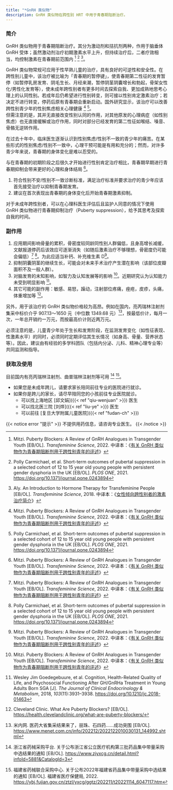 ```yaml
---
title: "*GnRH 类似物"
description: GnRH 类似物在跨性别 HRT 中用于青春期阻断治疗。
---
```


### 简介

GnRH 类似物用于青春期阻断治疗。其分为激动剂和拮抗剂两种，作用于脑垂体 GnRH 受体；虽然激动剂治疗初期激素水平上升，但持续治疗后，二者疗效相当，均控制激素在青春期前范围内 [^1] [^2] [^3]。

GnRH 类似物常规可应用于性早熟儿童的治疗，具有良好的可逆性和安全性。在跨性别儿童中，该治疗被比喻为「青春期的暂停键」，使青春期第二性征的发育暂停（如暂停乳房发育、阴毛生长、月经来潮，暂停阴茎阴囊增长和勃起，骨架女性化/男性化发育等），使未成年跨性别者有更多时间去探索自我、更加成熟地思考心理上的认同性别。若成年后仍希望进行性别转变，则可接以性别肯定激素治疗；若决定不进行转变，停药后原有青春期会重新启动。国外研究显示，该治疗可以改善跨性别青少年的性别焦虑相关心理健康 [^1] [^2]。\
但需注意的是，其并无直接改变性别认同的作用，对其他原发的心理病症（如性别焦虑）也无直接缓解或治疗作用，同时对部分已经发育的第二性征如喉结、嗓音、骨骼无逆转作用。

在过去十年中，临床医生逐渐认识到性别焦虑/性别不一致的青少年的痛苦。在某些形式的性别焦虑/性别不一致中，心理干预可能是有用和充分的；然而，对许多青少年来说，青春期的身体变化是难以忍受的。

与在青春期的初期阶段之后很久才开始进行性别肯定治疗相比，青春期早期进行青春期抑制会带来更好的心理和身体结局 [^1]。

1. 符合性别不安/性别不一致诊断标准，满足治疗标准并要求治疗的青少年应该首先接受治疗以抑制青春期发育。
1. 建议在首次表现出青春期的身体变化后开始青春期激素抑制。

对于未成年跨性别者，可以在心理科医生评估后且监护人同意的情况下使用 GnRH 类似物进行青春期抑制治疗（Puberty suppression），给予其思考及探索自我的时间。

### 副作用

1. 应用期间影响骨量的累积，骨密度较同龄同性别人群偏低，且身高增长减缓，文献报道停药后该效应可逐渐消失（如随后激素治疗不够理想，骨密度仍可能会偏低）[^1] [^2]。为此应适当补钙、补充维生素 D[^1]。
1. 抑制阴囊阴茎的继续生长，可能会对未来手术治疗产生潜在影响（该部位皮瓣面积不及一般人群）。
1. 对脑发育的未知影响，如智力及认知发展等的影响 [^1]。近期研究认为认知能力未受到明显影响 [^4]。
1. 其它可能的副作用：敏感、易怒，躁动，注射部位疼痛，痤疮，皮疹，头痛，体重增加等 [^5]。

另外，用于该治疗的 GnRH 类似物价格较为高昂。例如在国内，亮丙瑞林注射剂集采中标价介乎 907.13～1650 元（中位数 1349.68 元）[^7]，按最低价计，每月一次，一年总开销约一万元，而按最高价计则近两万元。

必须注意的是，儿童青少年处于生长和发育阶段，在监测发育变化（如性征表现、性激素水平）的同时，必须同时定期评估其生长情况（如身高、骨量、营养状态等）。因此，建议由有经验的多学科团队（包括内分泌、儿科、精神心理专业等）共同监测和指导。

### 获取及使用

目前国内有亮丙瑞林注射剂、曲普瑞林注射剂等可用 [^6] [^8]。

- 如果您是未成年跨儿，请要求家长陪同前往专业的医院进行就诊。
- 如果你是跨儿的家长，请尽早陪同您的小孩前往专业医院就诊。
  - 可以找上海地区 [邱文娟]({{< ref "qiu-wenjuan" >}}) 医生
  - 可以找北医三院 [刘烨]({{< ref "liu-ye" >}}) 医生
  - 可以前往 [复旦大学附属儿童医院]({{< ref "fudan-ch" >}})

{{< notice error "提示" >}}
不提供用药信息，请咨询专业医生。
{{< /notice >}}

[^1]: Mitzi. Puberty Blockers: A Review of GnRH Analogues in Transgender Youth [EB/OL]. *Transfeminine Science*, 2022. 中译本：《[有关 GnRH 类似物作为青春期阻断剂用于跨性别青年的评述](https://tfsci.mtf.wiki/articles/puberty-blockers/)》
[^2]: Polly Carmichael, et al. Short-term outcomes of pubertal
suppression in a selected cohort of 12 to
15 year old young people with persistent
gender dysphoria in the UK [EB/OL]. *PLOS ONE*, 2021. <https://doi.org/10.1371/journal.pone.0243894>
[^3]: Aly. An Introduction to Hormone Therapy for Transfeminine People [EB/OL]. *Transfeminine Science*, 2018. 中译本：《[女性倾向跨性别者的激素治疗简介](https://tfsci.mtf.wiki/articles/transfem-intro/#gnrh-agonists-and-antagonists)》
[^4]: Wesley Jim Goedegebuure, et al. Cognition, Health-Related Quality of Life, and Psychosocial Functioning After GH/GnRHa Treatment in Young Adults Born SGA [J]. *The Journal of Clinical Endocrinology & Metabolism*, 2018, *103*(11):3931–3938. <https://doi.org/10.1210/jc.2018-01463>
[^5]: Cleveland Clinic. What Are Puberty Blockers? [EB/OL]. <https://health.clevelandclinic.org/what-are-puberty-blockers/>
[^6]: 浙江省药械采购平台. 关于公布浙江省公立医疗机构第三批药品集中带量采购中选结果的通知 [EB/OL]. <https://www.zjyxcg.cn/detail.html?infoId=5881&CatalogId=3>
[^7]: 米内网. 医药大省集采结果来了，丽珠、石四药......成功突围 [EB/OL]. <https://www.menet.com.cn/info/202212/2022122010030131_144992.shtml>
[^8]: 福建省药械联合采购中心. 关于公布2022年福建省药品集中带量采购中选结果的通知 [EB/OL]. 福建省医疗保健局, 2022. <https://ybj.fujian.gov.cn/ztzl/yxcg/ggtz/202211/t20221114_6047117.htm>